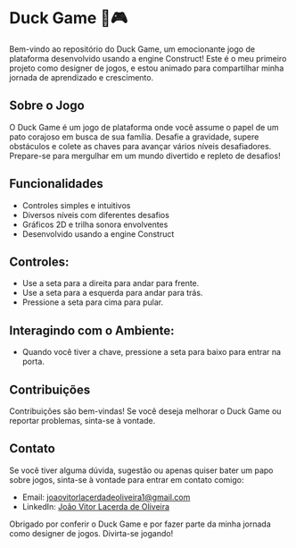 # Duck Game 🦆🎮

Bem-vindo ao repositório do Duck Game, um emocionante jogo de plataforma desenvolvido usando a engine Construct! Este é o meu primeiro projeto como designer de jogos, e estou animado para compartilhar minha jornada de aprendizado e crescimento.

## Sobre o Jogo

O Duck Game é um jogo de plataforma onde você assume o papel de um pato corajoso em busca de sua família. Desafie a gravidade, supere obstáculos  e colete as chaves para avançar vários níveis desafiadores. Prepare-se para mergulhar em um mundo divertido e repleto de desafios!

## Funcionalidades

- Controles simples e intuitivos
- Diversos níveis com diferentes desafios
- Gráficos 2D e trilha sonora envolventes
- Desenvolvido usando a engine Construct

## Controles:
- Use a seta para a direita para andar para frente.
- Use a seta para a esquerda para andar para trás.
- Pressione a seta para cima para pular.

## Interagindo com o Ambiente:

- Quando você tiver a chave, pressione a seta para baixo para entrar na porta.

## Contribuições

Contribuições são bem-vindas! Se você deseja melhorar o Duck Game ou reportar problemas, sinta-se à vontade.

## Contato

Se você tiver alguma dúvida, sugestão ou apenas quiser bater um papo sobre jogos, sinta-se à vontade para entrar em contato comigo:

- Email: joaovitorlacerdadeoliveira1@gmail.com
- LinkedIn: [João Vitor Lacerda de Oliveira](www.linkedin.com/in/joão-vitor-lacerda-de-oliveira-886254243)

Obrigado por conferir o Duck Game e por fazer parte da minha jornada como designer de jogos. Divirta-se jogando!
